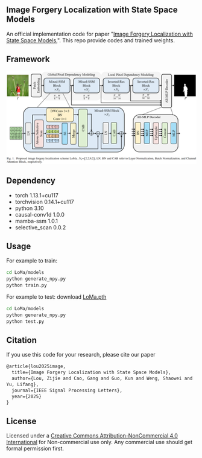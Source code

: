## Image Forgery Localization with State Space Models
An official implementation code for paper "[Image Forgery Localization with State Space Models.](https://arxiv.org/abs/2412.11214)". This repo provide codes and trained weights.

## Framework
<p align='center'>  
  <img src='./images/LoMa.png' width='900'/>
</p>

## Dependency
- torch 1.13.1+cu117
- torchvision 0.14.1+cu117
- python 3.10
- causal-conv1d 1.0.0
- mamba-ssm 1.0.1
- selective_scan 0.0.2

## Usage

For example to train:
```bash
cd LoMa/models
python generate_npy.py
python train.py 
```

For example to test:
download [LoMa.pth](https://www.123684.com/s/2pf9-ucWHv)
```bash
cd LoMa/models
python generate_npy.py
python test.py 
```

## Citation
If you use this code for your research, please cite our paper
```
@article{lou2025image,
  title={Image Forgery Localization with State Space Models},
  author={Lou, Zijie and Cao, Gang and Guo, Kun and Weng, Shaowei and Yu, Lifang},
  journal={IEEE Signal Processing Letters},
  year={2025}
}
```
## License
Licensed under a [Creative Commons Attribution-NonCommercial 4.0 International](https://creativecommons.org/licenses/by-nc/4.0/) for Non-commercial use only.
Any commercial use should get formal permission first.
